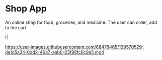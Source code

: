 # Shop App

An online shop for food, groceries, and medicine. The user can order, add to the cart.

![

https://user-images.githubusercontent.com/68475465/139570529-de1d5a24-6dd2-46a7-aab0-05f98fc0c9e5.mp4



